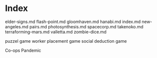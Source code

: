 # Index

elder-signs.md
flash-point.md
gloomhaven.md
hanabi.md
index.md
new-angeles.md
pairs.md
photosynthesis.md
spacecorp.md
takenoko.md
terraforming-mars.md
valletta.md
zombie-dice.md


puzzel game
worker placement game
social deduction game


Co-ops
Pandemic
